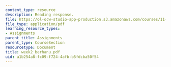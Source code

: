 ```yaml
---
content_type: resource
description: Reading response.
file: https://ol-ocw-studio-app-production.s3.amazonaws.com/courses/11-946-planning-in-transition-economies-for-growth-and-equity-spring-2004/a1b254a8fc09f7244afbb5fdcba50f54_week2_berhanu.pdf
file_type: application/pdf
learning_resource_types:
- Assignments
parent_title: Assignments
parent_type: CourseSection
resourcetype: Document
title: week2_berhanu.pdf
uid: a1b254a8-fc09-f724-4afb-b5fdcba50f54
---
```


